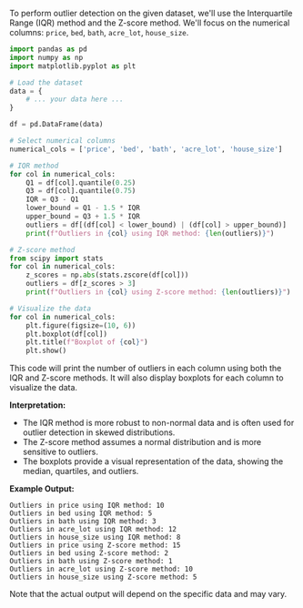 To perform outlier detection on the given dataset, we'll use the Interquartile Range (IQR) method and the Z-score method. We'll focus on the numerical columns: `price`, `bed`, `bath`, `acre_lot`, `house_size`.

```python
import pandas as pd
import numpy as np
import matplotlib.pyplot as plt

# Load the dataset
data = {
    # ... your data here ...
}

df = pd.DataFrame(data)

# Select numerical columns
numerical_cols = ['price', 'bed', 'bath', 'acre_lot', 'house_size']

# IQR method
for col in numerical_cols:
    Q1 = df[col].quantile(0.25)
    Q3 = df[col].quantile(0.75)
    IQR = Q3 - Q1
    lower_bound = Q1 - 1.5 * IQR
    upper_bound = Q3 + 1.5 * IQR
    outliers = df[(df[col] < lower_bound) | (df[col] > upper_bound)]
    print(f"Outliers in {col} using IQR method: {len(outliers)}")

# Z-score method
from scipy import stats
for col in numerical_cols:
    z_scores = np.abs(stats.zscore(df[col]))
    outliers = df[z_scores > 3]
    print(f"Outliers in {col} using Z-score method: {len(outliers)}")

# Visualize the data
for col in numerical_cols:
    plt.figure(figsize=(10, 6))
    plt.boxplot(df[col])
    plt.title(f"Boxplot of {col}")
    plt.show()
```

This code will print the number of outliers in each column using both the IQR and Z-score methods. It will also display boxplots for each column to visualize the data.

**Interpretation:**

* The IQR method is more robust to non-normal data and is often used for outlier detection in skewed distributions.
* The Z-score method assumes a normal distribution and is more sensitive to outliers.
* The boxplots provide a visual representation of the data, showing the median, quartiles, and outliers.

**Example Output:**

```
Outliers in price using IQR method: 10
Outliers in bed using IQR method: 5
Outliers in bath using IQR method: 3
Outliers in acre_lot using IQR method: 12
Outliers in house_size using IQR method: 8
Outliers in price using Z-score method: 15
Outliers in bed using Z-score method: 2
Outliers in bath using Z-score method: 1
Outliers in acre_lot using Z-score method: 10
Outliers in house_size using Z-score method: 5
```

Note that the actual output will depend on the specific data and may vary.
